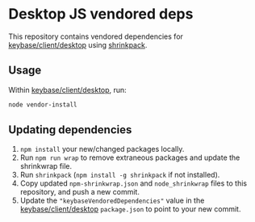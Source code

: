 # Desktop JS vendored deps

This repository contains vendored dependencies for [keybase/client/desktop][keybase/client/desktop] using [shrinkpack][shrinkpack].


## Usage

Within [keybase/client/desktop][keybase/client/desktop], run:

```sh
node vendor-install
```


## Updating dependencies

1. `npm install` your new/changed packages locally.
1. Run `npm run wrap` to remove extraneous packages and update the shrinkwrap file.
1. Run `shrinkpack` (`npm install -g shrinkpack` if not installed).
1. Copy updated `npm-shrinkwrap.json` and `node_shrinkwrap` files to this repository, and push a new commit.
1. Update the `"keybaseVendoredDependencies"` value in the [keybase/client/desktop][keybase/client/desktop] `package.json` to point to your new commit.


[keybase/client/desktop]: https://github.com/keybase/client/tree/master/desktop
[shrinkpack]: https://github.com/JamieMason/shrinkpack/
